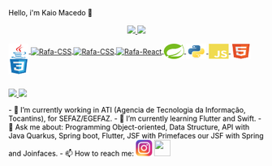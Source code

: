 <div style = color:black>
  Hello, i'm Kaio Macedo 👋

<div align="center">
  <a href="https://github.com/kaiomaced0"  >
    <br/>
  <div>
  <img height="180em" src="https://github-readme-stats.vercel.app/api?username=kaiomaced0&show_icons=true&theme=dracula&include_all_commits=true&count_private=true"/>
  <img height="180em" src="https://github-readme-stats.vercel.app/api/top-langs/?username=kaiomaced0&layout=compact&langs_count=7&theme=dark"/>
 </div>
</div>
  
<div style="display: inline_block" ><br>
  <a href="https://www.java.com/"><img align="center" alt="Rafa-CSS" height="30" width="40" src="https://raw.githubusercontent.com/devicons/devicon/master/icons/java/java-original.svg">
  </a>
    <a href="https://quarkus.io/"><img align="center" alt="Rafa-CSS" height="30" width="40" src="https://www.svgrepo.com/show/354245/quarkus-icon.svg">
  </a>
  <a href="https://dart.dev/"><img align="center" alt="Rafa-CSS" height="30" width="40" src="https://www.svgrepo.com/show/353631/dart.svg">
  </a>
  <a href="https://flutter.dev/"><img align="center" alt="Rafa-React" height="30" width="40" src="https://www.svgrepo.com/show/373604/flutter.svg">
  </a>
  <a href="https://spring.io/"><img align="center" alt="Rafa-CSS" height="30" width="40" src="https://raw.githubusercontent.com/devicons/devicon/master/icons/spring/spring-original.svg">
  </a>
    <a href="https://www.python.org/"><img align="center" alt="Rafa-CSS" height="30" width="40" src="https://raw.githubusercontent.com/devicons/devicon/master/icons/python/python-original.svg">
  </a>
    <a href="https://developer.mozilla.org/pt-BR/docs/Web/JavaScript"><img align="center" alt="Rafa-Js" height="30" width="40" src="https://raw.githubusercontent.com/devicons/devicon/master/icons/javascript/javascript-plain.svg">
  </a><a href="https://developer.mozilla.org/pt-BR/docs/Web/HTML"><img align="center" alt="Rafa-HTML" height="30" width="40" src="https://raw.githubusercontent.com/devicons/devicon/master/icons/html5/html5-original.svg">
  </a><a href="https://developer.mozilla.org/pt-BR/docs/Web/CSS"><img align="center" alt="Rafa-CSS" height="30" width="40" src="https://raw.githubusercontent.com/devicons/devicon/master/icons/css3/css3-original.svg">
  </a>
</div>
  
  ##
  
  <div>
    
  <a href="https://instagram.com/kaiomacedo_m" target="_blank"><img src="https://img.shields.io/badge/-Instagram-%23E4405F?style=for-the-badge&logo=instagram&logoColor=white" target="_blank">  </a>
  <a href="https://www.linkedin.com/in/kaiomacedo/" target="_blank"><img src="https://img.shields.io/badge/-LinkedIn-%230077B5?style=for-the-badge&logo=linkedin&logoColor=white" target="_blank">   </a> 
  
  </did>
- 🔭 I’m currently working in ATI (Agencia de Tecnologia da Informação, Tocantins), for SEFAZ/EGEFAZ.
- 🌱 I’m currently learning Flutter and Swift.
- 💬 Ask me about: Programming Object-oriented, Data Structure, API with Java Quarkus, Spring boot, Flutter, JSF with Primefaces our JSF with Spring and Joinfaces.
- 📫 How to reach me:  <a href="https://instagram.com/kaiomacedo_m" target="_blank"><img src="https://raw.githubusercontent.com/github/explore/06c46459e7947c8a25f72798af696d66e202ac39/topics/instagram/instagram.png" target="_blank" height="32" width="32"></a>   <a href="https://wa.me/5563984142982" target="_blank"><img src="https://cdn-icons-png.flaticon.com/512/3992/3992601.png" height="32" width="32">  </a>
  
  </div>
